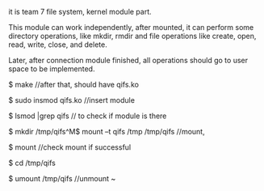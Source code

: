 it is team 7 file system, kernel module part.

This module can work independently, after mounted, it can perform some directory operations, like mkdir, rmdir and file operations like create, open, read, write, close, and delete.

Later, after connection module finished, all operations should go to user space to be implemented.

$ make                       //after that, should have qifs.ko

$ sudo insmod qifs.ko        //insert module

$ lsmod |grep qifs           // to check if module is there

$ mkdir  /tmp/qifs^M$ mount –t  qifs  /tmp  /tmp/qifs    //mount,

$ mount                      //check mount if successful

$ cd /tmp/qifs


$ umount /tmp/qifs           //unmount 
~                                                         
